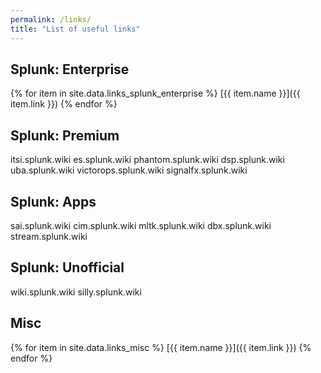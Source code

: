 ```yaml
---
permalink: /links/
title: "List of useful links"
---
```


## Splunk: Enterprise

{% for item in site.data.links_splunk_enterprise %}
[{{ item.name }}]({{ item.link }})
{% endfor %}

## Splunk: Premium

itsi.splunk.wiki
es.splunk.wiki
phantom.splunk.wiki
dsp.splunk.wiki
uba.splunk.wiki
victorops.splunk.wiki
signalfx.splunk.wiki

## Splunk: Apps

sai.splunk.wiki
cim.splunk.wiki
mltk.splunk.wiki
dbx.splunk.wiki
stream.splunk.wiki

## Splunk: Unofficial

wiki.splunk.wiki
silly.splunk.wiki

## Misc

{% for item in site.data.links_misc %}
[{{ item.name }}]({{ item.link }})
{% endfor %}
